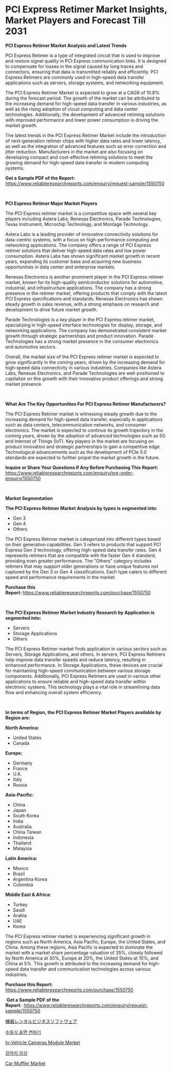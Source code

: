<p><h1>PCI Express Retimer Market Insights, Market Players and Forecast Till 2031</h1></p><p><strong>PCI Express Retimer Market Analysis and Latest Trends</strong></p>
<p><p>PCI Express Retimer is a type of integrated circuit that is used to improve and restore signal quality in PCI Express communication links. It is designed to compensate for losses in the signal caused by long traces and connectors, ensuring that data is transmitted reliably and efficiently. PCI Express Retimers are commonly used in high-speed data transfer applications such as servers, storage systems, and networking equipment.</p><p>The PCI Express Retimer Market is expected to grow at a CAGR of 10.8% during the forecast period. The growth of the market can be attributed to the increasing demand for high-speed data transfer in various industries, as well as the rising adoption of cloud computing and data center technologies. Additionally, the development of advanced retiming solutions with improved performance and lower power consumption is driving the market growth.</p><p>The latest trends in the PCI Express Retimer Market include the introduction of next-generation retimer chips with higher data rates and lower latency, as well as the integration of advanced features such as error correction and jitter reduction. Manufacturers in the market are also focusing on developing compact and cost-effective retiming solutions to meet the growing demand for high-speed data transfer in modern computing systems.</p></p>
<p><strong>Get a Sample PDF of the Report:&nbsp;</strong> <a href="https://www.reliableresearchreports.com/enquiry/request-sample/1550750">https://www.reliableresearchreports.com/enquiry/request-sample/1550750</a></p>
<p>&nbsp;</p>
<p><strong>PCI Express Retimer Major Market Players</strong></p>
<p><p>The PCI Express retimer market is a competitive space with several key players including Astera Labs, Renesas Electronics, Parade Technologies, Texas Instrument, Microchip Technology, and Montage Technology.</p><p>Astera Labs is a leading provider of innovative connectivity solutions for data-centric systems, with a focus on high-performance computing and networking applications. The company offers a range of PCI Express retimer solutions that deliver high-speed data rates and low power consumption. Astera Labs has shown significant market growth in recent years, expanding its customer base and acquiring new business opportunities in data center and enterprise markets.</p><p>Renesas Electronics is another prominent player in the PCI Express retimer market, known for its high-quality semiconductor solutions for automotive, industrial, and infrastructure applications. The company has a strong presence in the retimer market, offering products that comply with the latest PCI Express specifications and standards. Renesas Electronics has shown steady growth in sales revenue, with a strong emphasis on research and development to drive future market growth.</p><p>Parade Technologies is a key player in the PCI Express retimer market, specializing in high-speed interface technologies for display, storage, and networking applications. The company has demonstrated consistent market growth through strategic partnerships and product innovation. Parade Technologies has a strong market presence in the consumer electronics and automotive sectors.</p><p>Overall, the market size of the PCI Express retimer market is expected to grow significantly in the coming years, driven by the increasing demand for high-speed data connectivity in various industries. Companies like Astera Labs, Renesas Electronics, and Parade Technologies are well-positioned to capitalize on this growth with their innovative product offerings and strong market presence.</p></p>
<p>&nbsp;</p>
<p><strong>What Are The Key Opportunities For PCI Express Retimer Manufacturers?</strong></p>
<p><p>The PCI Express Retimer market is witnessing steady growth due to the increasing demand for high-speed data transfer, especially in applications such as data centers, telecommunication networks, and consumer electronics. The market is expected to continue its growth trajectory in the coming years, driven by the adoption of advanced technologies such as 5G and Internet of Things (IoT). Key players in the market are focusing on product innovation and strategic partnerships to gain a competitive edge. Technological advancements such as the development of PCIe 5.0 standards are expected to further propel the market growth in the future.</p></p>
<p><strong>Inquire or Share Your Questions If Any Before Purchasing This Report:</strong> <a href="https://www.reliableresearchreports.com/enquiry/pre-order-enquiry/1550750">https://www.reliableresearchreports.com/enquiry/pre-order-enquiry/1550750</a></p>
<p>&nbsp;</p>
<p><strong>Market Segmentation</strong></p>
<p><strong>The PCI Express Retimer Market Analysis by types is segmented into:</strong></p>
<p><ul><li>Gen 3</li><li>Gen 4</li><li>Others</li></ul></p>
<p><p>The PCI Express Retimer market is categorized into different types based on their generation capabilities. Gen 3 refers to products that support PCI Express Gen 3 technology, offering high-speed data transfer rates. Gen 4 represents retimers that are compatible with the faster Gen 4 standard, providing even greater performance. The "Others" category includes retimers that may support older generations or have unique features not captured by the Gen 3 or Gen 4 classifications. Each type caters to different speed and performance requirements in the market.</p></p>
<p><strong>Purchase this Report:&nbsp;</strong><a href="https://www.reliableresearchreports.com/purchase/1550750">https://www.reliableresearchreports.com/purchase/1550750</a></p>
<p>&nbsp;</p>
<p><strong>The PCI Express Retimer Market Industry Research by Application is segmented into:</strong></p>
<p><ul><li>Servers</li><li>Storage Applications</li><li>Others</li></ul></p>
<p><p>The PCI Express Retimer market finds application in various sectors such as Servers, Storage Applications, and others. In servers, PCI Express Retimers help improve data transfer speeds and reduce latency, resulting in enhanced performance. In Storage Applications, these devices are crucial for maintaining high-speed communication between various storage components. Additionally, PCI Express Retimers are used in various other applications to ensure reliable and high-speed data transfer within electronic systems. This technology plays a vital role in streamlining data flow and enhancing overall system efficiency.</p></p>
<p>&nbsp;</p>
<p><strong>In terms of Region, the PCI Express Retimer Market Players available by Region are:</strong></p>
<p>
    <p> <strong> North America: </strong>
        <ul>
            <li>United States</li>
            <li>Canada</li>
        </ul>
        </p> 
    <p> <strong> Europe: </strong>
        <ul>
            <li>Germany</li>
            <li>France</li>
            <li>U.K.</li>
            <li>Italy</li>
            <li>Russia</li>
        </ul>
        </p> 
    <p> <strong> Asia-Pacific: </strong>
        <ul>
            <li>China</li>
            <li>Japan</li>
            <li>South Korea</li>
            <li>India</li>
            <li>Australia</li>
            <li>China Taiwan</li>
            <li>Indonesia</li>
            <li>Thailand</li>
            <li>Malaysia</li>
        </ul>
        </p> 
    <p> <strong> Latin America: </strong>
        <ul>
            <li>Mexico</li>
            <li>Brazil</li>
            <li>Argentina Korea</li>
            <li>Colombia</li>
        </ul>
        </p> 
    <p> <strong> Middle East & Africa: </strong>
        <ul>
            <li>Turkey</li>
            <li>Saudi</li>
            <li>Arabia</li>
            <li>UAE</li>
            <li>Korea</li>
        </ul>
    </p>
    </p>
<p><p>The PCI Express retimer market is experiencing significant growth in regions such as North America, Asia Pacific, Europe, the United States, and China. Among these regions, Asia Pacific is expected to dominate the market with a market share percentage valuation of 35%, closely followed by North America at 30%, Europe at 20%, the United States at 10%, and China at 5%. This growth is attributed to the increasing demand for high-speed data transfer and communication technologies across various industries.</p></p>
<p><strong>Purchase this Report: </strong><a href="https://www.reliableresearchreports.com/purchase/1550750">https://www.reliableresearchreports.com/purchase/1550750</a></p>
<p>&nbsp;<strong>Get a Sample PDF of the Report:&nbsp;&nbsp;</strong><a href="https://www.reliableresearchreports.com/enquiry/request-sample/1550750">https://www.reliableresearchreports.com/enquiry/request-sample/1550750</a></p>
<p><strong></strong></p>
<p><p><a href="https://github.com/moulafa/Market-Research-Report-List-1/blob/main/860310412798.md">機器レンタルビジネスソフトウェア</a></p><p><a href="https://github.com/mpodehpw07370073/Market-Research-Report-List-1/blob/main/160659411855.md">수동식 표면 연마기</a></p><p><a href="https://github.com/rahu1506/Market-Research-Report-List-3/blob/main/in-vehicle-cameras-module-market.md">In-Vehicle Cameras Module Market</a></p><p><a href="https://github.com/TobyKub4685/Market-Research-Report-List-1/blob/main/606068111856.md">강아지 의상</a></p><p><a href="https://issuu.com/reportprime-2/docs/car-muffler-market-size-2030.pptx">Car Muffler Market</a></p></p>